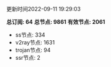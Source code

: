 更新时间2022-09-11 19:29:03

**总订阅: 64**
**总节点: 9861**
**有效节点: 2061**
- ss节点: 334
- v2ray节点: 1631
- trojan节点: 94
- ssr节点: 2
